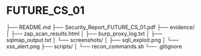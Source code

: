# FUTURE_CS_01
├── README.md 
├── Security_Report_FUTURE_CS_01.pdf
├── evidence/
│ ├── zap_scan_results.html
│ ├── burp_proxy_log.txt
│ ├── sqlmap_output.txt
│ └── screenshots/
│ ├── sqli_exploit.png
│ └── xss_alert.png
├── scripts/
│ └── recon_commands.sh
└── .gitignore
